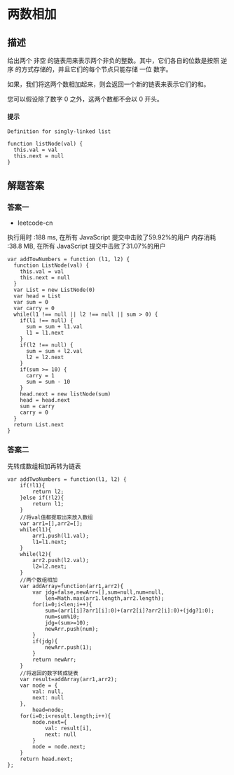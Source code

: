 # 两数相加


## 描述

给出两个 非空 的链表用来表示两个非负的整数。其中，它们各自的位数是按照 逆序 的方式存储的，并且它们的每个节点只能存储 一位 数字。

如果，我们将这两个数相加起来，则会返回一个新的链表来表示它们的和。

您可以假设除了数字 0 之外，这两个数都不会以 0 开头。

#### 提示

```
Definition for singly-linked list

function listNode(val) {
  this.val = val
  this.next = null
}
```


## 解题答案


### 答案一

- leetcode-cn

执行用时 :188 ms, 在所有 JavaScript 提交中击败了59.92%的用户
内存消耗 :38.8 MB, 在所有 JavaScript 提交中击败了31.07%的用户


```
var addTowNumbers = function (l1, l2) {
  function ListNode(val) {
    this.val = val
    this.next = null
  }
  var List = new ListNode(0)
  var head = List
  var sum = 0
  var carry = 0
  while(l1 !== null || l2 !== null || sum > 0) {
    if(l1 !== null) {
      sum = sum + l1.val
      l1 = l1.next
    }
    if(l2 !== null) {
      sum = sum + l2.val
      l2 = l2.next
    }
    if(sum >= 10) {
      carry = 1
      sum = sum - 10
    }
    head.next = new listNode(sum)
    head = head.next
    sum = carry
    carry = 0
  }
  return List.next
}
```

### 答案二

先转成数组相加再转为链表

```
var addTwoNumbers = function(l1, l2) {
    if(!l1){
        return l2;
    }else if(!l2){
        return l1;
    }
    //将val值都提取出来放入数组
    var arr1=[],arr2=[];
    while(l1){
        arr1.push(l1.val);
        l1=l1.next;
    }
    while(l2){
        arr2.push(l2.val);
        l2=l2.next;
    }
    //两个数组相加
    var addArray=function(arr1,arr2){
        var jdg=false,newArr=[],sum=null,num=null,
            len=Math.max(arr1.length,arr2.length);
        for(i=0;i<len;i++){
            sum=(arr1[i]?arr1[i]:0)+(arr2[i]?arr2[i]:0)+(jdg?1:0);
            num=sum%10;
            jdg=(sum>=10);
            newArr.push(num);      
        }
        if(jdg){
            newArr.push(1);
        }
        return newArr;
    }
    //将返回的数字转成链表
    var result=addArray(arr1,arr2);
    var node = {
        val: null,
        next: null
    },
        head=node;
    for(i=0;i<result.length;i++){
        node.next={
            val: result[i],
            next: null
        }
        node = node.next;
    }
    return head.next;  
};
```
